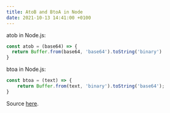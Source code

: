```yaml
---
title: AtoB and BtoA in Node
date: 2021-10-13 14:41:00 +0100
---
```




atob in Node.js:

```js
const atob = (base64) => {
  return Buffer.from(base64, 'base64').toString('binary')
}
```

btoa in Node.js:

```js
const btoa = (text) => {
    return Buffer.from(text, 'binary').toString('base64');
}
```

Source [here](https://dirask.com/posts/Node-js-atob-btoa-functions-equivalents-1Aqb51).

